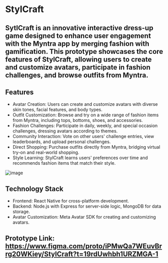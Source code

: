 # StylCraft 


## SytlCraft is an innovative interactive dress-up game designed to enhance user engagement with the Myntra app by merging fashion with gamification. This prototype showcases the core features of StylCraft, allowing users to create and customize avatars, participate in fashion challenges, and browse outfits from Myntra.


## Features

* Avatar Creation: Users can create and customize avatars with diverse skin tones, facial features, and body types.
* Outfit Customization: Browse and try on a wide range of fashion items from Myntra, including tops, bottoms, shoes, and accessories.
* Fashion Challenges: Participate in daily, weekly, and special occasion challenges, dressing avatars according to themes.
* Community Interaction: Vote on other users' challenge entries, view leaderboards, and upload personal challenges.
* Direct Shopping: Purchase outfits directly from Myntra, bridging virtual try-on and real-world shopping.
* Style Learning: StylCraft learns users' preferences over time and recommends fashion items that match their style.

![image](https://github.com/user-attachments/assets/471104b2-679b-4068-8247-4f809b3e9342)

## Technology Stack
- Frontend: React Native for cross-platform development.
- Backend: Node.js with Express for server-side logic, MongoDB for data storage.
- Avatar Customization: Meta Avatar SDK for creating and customizing avatars.


## Prototype Link: https://www.figma.com/proto/iPMwQa7WEuvBrrg20WKiey/StylCraft?t=19rdUwhbh1URZMGA-1
